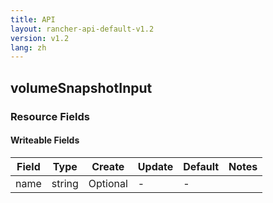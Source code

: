 ```yaml
---
title: API
layout: rancher-api-default-v1.2
version: v1.2
lang: zh
---
```


## volumeSnapshotInput



### Resource Fields

#### Writeable Fields

Field | Type | Create | Update | Default | Notes
---|---|---|---|---|---
name | string | Optional | - | - | 



<br>
